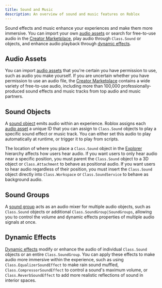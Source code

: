 ```yaml
---
title: Sound and Music
description: An overview of sound and music features on Roblox
---
```


Sound effects and music enhance your experiences and make them more immersive. You can import your own [audio assets](#audio-assets) or search for free-to-use audio in the [Creator Marketplace](../production/publishing/creator-marketplace.md), play audio through `Class.Sound` or objects, and enhance audio playback through [dynamic effects](#dynamic-effects).

## Audio Assets

You can import [audio assets](../sound/assets.md) that you're certain you have permission to use, such as audio you make yourself. If you are uncertain whether you have permission to use an audio file, the [Creator Marketplace](../production/publishing/creator-marketplace.md) contains a wide variety of free-to-use audio, including more than 100,000 professionally-produced sound effects and music tracks from top audio and music partners.

## Sound Objects

A [sound object](../sound/objects.md) emits audio within an experience. Roblox assigns each [audio asset](../sound/assets.md) a unique ID that you can assign to `Class.Sound` objects to play a specific sound effect or music track. You can either set this audio to play automatically at runtime, or trigger it to play from scripts.

The location of where you place a `Class.Sound` object in the [Explorer](../studio/explorer.md) hierarchy affects how users hear audio. If you want users to only hear audio near a specific position, you must parent the `Class.Sound` object to a 3D object or `Class.Attachment` to behave as positional audio. If you want users to hear audio regardless of their position, you must insert the `Class.Sound` object directly into `Class.Workspace` or `Class.SoundService` to behave as background audio.

## Sound Groups

A [sound group](../sound/groups.md) acts as an audio mixer for multiple audio objects, such as `Class.Sound` objects or additional `Class.SoundGroup|SoundGroups`, allowing you to control the volume and dynamic effects properties of multiple audio signals at once.

## Dynamic Effects

[Dynamic effects](../sound/dynamic-effects.md) modify or enhance the audio of individual `Class.Sound` objects or an entire `Class.SoundGroup`. You can apply these effects to make audio more immersive within the experience, such as using `Class.EqualizerSoundEffect` to make rain sound muffled, `Class.CompressorSoundEffect` to control a sound's maximum volume, or `Class.ReverbSoundEffect` to add more realistic reflections of sound in interior spaces.
